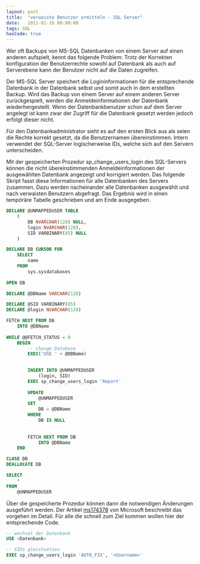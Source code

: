 ```yaml
---
layout: post
title:  "verwaiste Benutzer ermitteln - SQL Server"
date:   2011-01-16 00:00:00
tags: SQL
hasCode: true
---
```


Wer oft Backups von MS-SQL Datenbanken von einem Server auf einen anderen aufspielt, 
kennt das folgende Problem: Trotz der Korrekten konfiguration der Benutzerrechte sowohl 
auf Datenbank als auch auf Serverebene kann der Benutzer nicht auf die Daten zugreifen.

Der MS-SQL Server speichert die Logininformationen für die entsprechende Datenbank in der 
Datenbank selbst und somit auch in dem erstellten Backup. Wird das Backup von einem 
Server auf einem anderen Server zurückgespielt, werden die Anmeldeinformationen der 
Datenbank wiederhergestellt. Wenn der Datenbankbenutzer schon auf dem Server angelegt 
ist kann zwar der Zugriff für die Datenbank gesetzt werden jedoch erfolgt dieser nicht.

Für den Datenbankadministrator sieht es auf den ersten Blick aus als seien die Rechte 
korrekt gesetzt, da die Benutzernamen übereinstimmen. Intern verwendet der SQL-Server 
logischerweise IDs, welche sich auf den Servern unterscheiden.

Mit der gespeicherten Prozedur sp_change_users_login des SQL-Servers können die nicht 
übereinstimmenden Anmeldeinformationen der ausgewählten Datenbank angezeigt und 
korrigiert werden. Das folgende Skript fasst diese Informationen für alle Datenbanken 
des Servers zusammen. Dazu werden nacheinander alle Datenbanken ausgewählt und nach 
verwaisten Benutzern abgefragt. Das Ergebnis wird in einen tempöräre Tabelle geschrieben 
und am Ende ausgegeben.

``` sql
DECLARE @UNMAPPEDUSER TABLE
	(
		DB NVARCHAR(128) NULL,
		login NVARCHAR(128),
		SID VARBINARY(85) NULL
	) 

DECLARE DB CURSOR FOR
	SELECT
		name
	FROM
		sys.sysdatabases
	
OPEN DB

DECLARE @DBName VARCHAR(128)

DECLARE @SID VARBINARY(85)
DECLARE @login NVARCHAR(128)

FETCH NEXT FROM DB
	INTO @DBName
	
WHILE @@FETCH_STATUS = 0
	BEGIN
		-- change Database
		EXEC('USE ' + @DBName)
		

		INSERT INTO @UNMAPPEDUSER 
			(login, SID)
		EXEC sp_change_users_login 'Report'	
		
		UPDATE
			@UNMAPPEDUSER
		SET 
			DB = @DBName
		WHERE
			DB IS NULL
		
		
		FETCH NEXT FROM DB 
			INTO @DBName
	END

CLOSE DB
DEALLOCATE DB

SELECT
	*
FROM
	@UNMAPPEDUSER
```

Über die gespeicherte Prozedur können dann die notwendigen Änderungen ausgeführt werden. 
Der Artikel [ms174378](http://msdn.microsoft.com/de-de/library/ms174378.aspx) von 
Microsoft beschreibt das vorgehen im Detail. Für alle die schnell zum Ziel kommen 
wollen hier der entsprechende Code.

``` sql
-- wechsel der Datenbank
USE <Datenbank>

-- SIDs gleichsetzen
EXEC sp_change_users_login 'AUTO_FIX', '<Username>'
```


